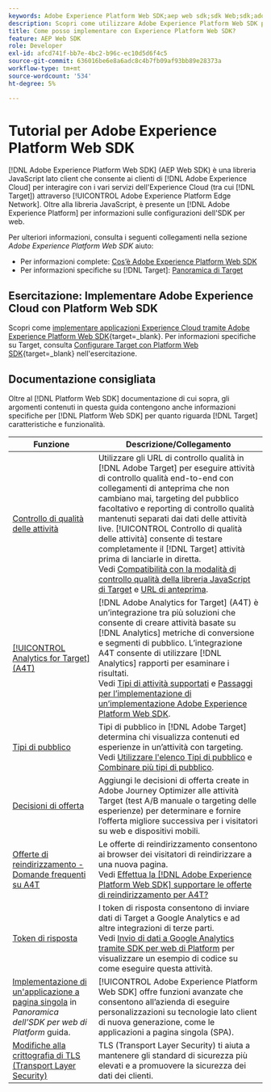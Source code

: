 ```yaml
---
keywords: Adobe Experience Platform Web SDK;aep web sdk;sdk Web;sdk;adobe experience cloud;piattaforma Edge network;adobe experience platform edge network;rete Edge;rete Edge;rete Edge aep edge
description: Scopri come utilizzare Adobe Experience Platform Web SDK per interagire con i vari servizi di Adobe Experience Cloud tramite AEP Edge Network.
title: Come posso implementare con Experience Platform Web SDK?
feature: AEP Web SDK
role: Developer
exl-id: afcd741f-bb7e-4bc2-b96c-ec10d5d6f4c5
source-git-commit: 636016be6e8a6adc8c4b7fb09af93bb89e28373a
workflow-type: tm+mt
source-wordcount: '534'
ht-degree: 5%

---
```


# Tutorial per Adobe Experience Platform Web SDK

[!DNL Adobe Experience Platform Web SDK] (AEP Web SDK) è una libreria JavaScript lato client che consente ai clienti di [!DNL Adobe Experience Cloud] per interagire con i vari servizi dell&#39;Experience Cloud (tra cui [!DNL Target]) attraverso [!UICONTROL Adobe Experience Platform Edge Network]. Oltre alla libreria JavaScript, è presente un [!DNL Adobe Experience Platform] per informazioni sulle configurazioni dell&#39;SDK per web.

Per ulteriori informazioni, consulta i seguenti collegamenti nella sezione *Adobe Experience Platform Web SDK* aiuto:

* Per informazioni complete: [Cos’è Adobe Experience Platform Web SDK](https://experienceleague.adobe.com/docs/experience-platform/edge/home.html)
* Per informazioni specifiche su [!DNL Target]: [Panoramica di Target](https://experienceleague.adobe.com/docs/experience-platform/edge/personalization/adobe-target/target-overview.html)

## Esercitazione: Implementare Adobe Experience Cloud con Platform Web SDK

Scopri come [implementare applicazioni Experience Cloud tramite Adobe Experience Platform Web SDK](https://experienceleague.adobe.com/docs/platform-learn/implement-web-sdk/overview.html){target=_blank}. Per informazioni specifiche su Target, consulta [Configurare Target con Platform Web SDK](https://experienceleague.adobe.com/docs/platform-learn/implement-web-sdk/applications-setup/setup-target.html){target=_blank} nell&#39;esercitazione.

## Documentazione consigliata

Oltre al [!DNL Platform Web SDK] documentazione di cui sopra, gli argomenti contenuti in questa guida contengono anche informazioni specifiche per [!DNL Platform Web SDK] per quanto riguarda [!DNL Target] caratteristiche e funzionalità.

| Funzione | Descrizione/Collegamento |
| --- | --- |
| [Controllo di qualità delle attività](/help/c-activities/c-activity-qa/activity-qa.md) | Utilizzare gli URL di controllo qualità in [!DNL Adobe Target] per eseguire attività di controllo qualità end-to-end con collegamenti di anteprima che non cambiano mai, targeting del pubblico facoltativo e reporting di controllo qualità mantenuti separati dai dati delle attività live. [!UICONTROL Controllo di qualità delle attività] consente di testare completamente il [!DNL Target] attività prima di lanciarle in diretta.<br>Vedi [Compatibilità con la modalità di controllo qualità della libreria JavaScript di Target](/help/c-activities/c-activity-qa/activity-qa.md#compatibility) e [URL di anteprima](/help/c-activities/c-activity-qa/activity-qa.md#preview). |
| [[!UICONTROL Analytics for Target] (A4T)](/help/c-integrating-target-with-mac/a4t/a4t.md) | [!DNL Adobe Analytics for Target] (A4T) è un’integrazione tra più soluzioni che consente di creare attività basate su [!DNL Analytics] metriche di conversione e segmenti di pubblico. L’integrazione A4T consente di utilizzare [!DNL Analytics] rapporti per esaminare i risultati.<br>Vedi [Tipi di attività supportati](/help/c-integrating-target-with-mac/a4t/a4t.md#section_F487896214BF4803AF78C552EF1669AA) e [Passaggi per l’implementazione di un’implementazione Adobe Experience Platform Web SDK](/help/c-integrating-target-with-mac/a4t/a4timplementation.md#platform). |
| [Tipi di pubblico](/help/c-target/target.md) | Tipi di pubblico in [!DNL Adobe Target] determina chi visualizza contenuti ed esperienze in un’attività con targeting.<br>Vedi [Utilizzare l&#39;elenco Tipi di pubblico](/help/c-target/c-audiences/audiences.md#use-list) e [Combinare più tipi di pubblico](/help/c-target/combining-multiple-audiences.md). |
| [Decisioni di offerta](/help/c-integrating-target-with-mac/ajo/offer-decision.md) | Aggiungi le decisioni di offerta create in Adobe Journey Optimizer alle attività Target (test A/B manuale o targeting delle esperienze) per determinare e fornire l’offerta migliore successiva per i visitatori su web e dispositivi mobili. |
| [Offerte di reindirizzamento - Domande frequenti su A4T](/help/c-integrating-target-with-mac/a4t/r-a4t-faq/a4t-faq-redirect-offers.md) | Le offerte di reindirizzamento consentono ai browser dei visitatori di reindirizzare a una nuova pagina.<br>Vedi [Effettua la [!DNL Adobe Experience Platform Web SDK] supportare le offerte di reindirizzamento per A4T?](/help/c-integrating-target-with-mac/a4t/r-a4t-faq/a4t-faq-redirect-offers.md#platform) |
| [Token di risposta](/help/administrating-target/response-tokens.md) | I token di risposta consentono di inviare dati di Target a Google Analytics e ad altre integrazioni di terze parti.<br>Vedi [Invio di dati a Google Analytics tramite SDK per web di Platform](/help/administrating-target/response-tokens.md#platform-web-sdk) per visualizzare un esempio di codice su come eseguire questa attività. |
| [Implementazione di un&#39;applicazione a pagina singola](https://experienceleague.adobe.com/docs/experience-platform/edge/personalization/adobe-target/spa-implementation.html?lang=en) in *Panoramica dell’SDK per web di Platform* guida. | [!UICONTROL Adobe Experience Platform Web SDK] offre funzioni avanzate che consentono all’azienda di eseguire personalizzazioni su tecnologie lato client di nuova generazione, come le applicazioni a pagina singola (SPA). |
| [Modifiche alla crittografia di TLS (Transport Layer Security)](/help/c-implementing-target/c-considerations-before-you-implement-target/tls-transport-layer-security-encryption.md) | TLS (Transport Layer Security) ti aiuta a mantenere gli standard di sicurezza più elevati e a promuovere la sicurezza dei dati dei clienti. |
